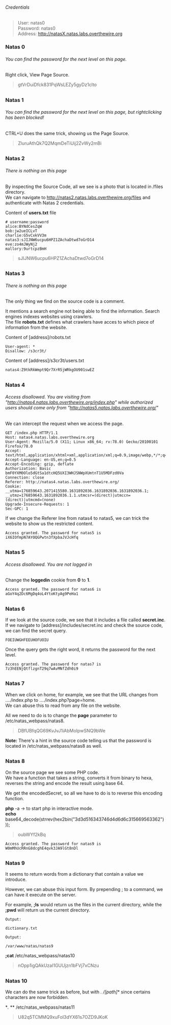 ###### Credentials
> User: natas0    
> Password: natas0  
> Address: http://natasX.natas.labs.overthewire.org   

### Natas 0
######  You can find the password for the next level on this page. 

Right click, View Page Source.
> gtVrDuiDfck831PqWsLEZy5gyDz1clto
##

### Natas 1
###### You can find the password for the next level on this page, but rightclicking has been blocked!

CTRL+U does the same trick, showing us the Page Source.
> ZluruAthQk7Q2MqmDeTiUij2ZvWy2mBi
##

### Natas 2
######  There is nothing on this page 

By inspecting the Source Code, all we see is a photo that is located in /files directory.  
We can navigate to http://natas2.natas.labs.overthewire.org/files and authenticate with Natas 2 credentials.  

Content of **users.txt** file
```
# username:password
alice:BYNdCesZqW
bob:jw2ueICLvT
charlie:G5vCxkVV3m
natas3:sJIJNW6ucpu6HPZ1ZAchaDtwd7oGrD14
eve:zo4mJWyNj2
mallory:9urtcpzBmH
```
> sJIJNW6ucpu6HPZ1ZAchaDtwd7oGrD14
##

### Natas 3
######  There is nothing on this page 

The only thing we find on the source code is a comment.  
> <!-- No more information leaks!! Not even Google will find it this time... -->

It mentions a search engine not being able to find the information. Search engines indexes websites using crawlers.  
The file **robots.txt** defines what crawlers have acces to which piece of information from the website.  

Content of [address]/robots.txt
```
User-agent: *
Disallow: /s3cr3t/
```

Content of [address]/s3cr3t/users.txt
```
natas4:Z9tkRkWmpt9Qr7XrR5jWRkgOU901swEZ
```

##

### Natas 4
###### Access disallowed. You are visiting from "http://natas4.natas.labs.overthewire.org/index.php" while authorized users should come only from "http://natas5.natas.labs.overthewire.org/" 

We can intercept the request when we access the page.   
```
GET /index.php HTTP/1.1
Host: natas4.natas.labs.overthewire.org
User-Agent: Mozilla/5.0 (X11; Linux x86_64; rv:78.0) Gecko/20100101 Firefox/78.0
Accept: text/html,application/xhtml+xml,application/xml;q=0.9,image/webp,*/*;q=0.8
Accept-Language: en-US,en;q=0.5
Accept-Encoding: gzip, deflate
Authorization: Basic bmF0YXM0Olo5dGtSa1dtcHQ5UXI3WHJSNWpXUmtnT1U5MDFzd0Va
Connection: close
Referer: http://natas4.natas.labs.overthewire.org/
Cookie: __utma=176859643.2071415580.1631892036.1631892036.1631892036.1; __utmz=176859643.1631892036.1.1.utmcsr=(direct)|utmccn=(direct)|utmcmd=(none)
Upgrade-Insecure-Requests: 1
Sec-GPC: 1

```
If we change the Referer line from natas4 to natas5, we can trick the website to show us the restricted content.  

```
Access granted. The password for natas5 is iX6IOfmpN7AYOQGPwtn3fXpbaJVJcHfq 
```
##
 
### Natas 5
######  Access disallowed. You are not logged in
 
Change the **loggedin** cookie from **0** to **1**.  
```
Access granted. The password for natas6 is aGoY4q2Dc6MgDq4oL4YtoKtyAg9PeHa1
```
##
  
### Natas 6
  
If we look at the source code, we see that it includes a file called **secret.inc**.  
If we navigate to [address]/includes/secret.inc and check the source code, we can find the secret query.  
 
```
FOEIUWGHFEEUHOFUOIU
```
Once the query gets the right word, it returns the password for the next level. 
```
Access granted. The password for natas7 is 7z3hEENjQtflzgnT29q7wAvMNfZdh0i9 
```
##

### Natas 7

When we click on home, for example, we see that the URL changes from ..../index.php to ..../index.php?page=home.  
We can abuse this to read from any file on the website.  

All we need to do is to change the **page** parameter to /etc/natas_webpass/natas8.  
> DBfUBfqQG69KvJvJ1iAbMoIpwSNQ9bWe

**Note:** There's a hint in the source code telling us that the password is located in /etc/natas_webpass/natas8 as well.  
##

### Natas 8

On the source page we see some PHP code.  
We have a function that takes a string, converts it from binary to hexa, reverses the string and encode the result using base 64.  

We get the encodedSecret, so all we have to do is to reverse this encoding function.  

**php** -a -> to start php in interactive mode.  
**echo** base64_decode(strrev(hex2bin("3d3d516343746d4d6d6c315669563362")));

> oubWYf2kBq

``` 
Access granted. The password for natas9 is W0mMhUcRRnG8dcghE4qvk3JA9lGt8nDl 
```
##

### Natas 9

It seems to return words from a dictionary that contain a value we introduce.  

However, we can abuse this input form.  By prepending ; to a command, we can have it execute on the server.  

For example, **;ls** would return us the files in the current directory, while the **;pwd** will return us the current directory.  
```
Output:

dictionary.txt

Output:

/var/www/natas/natas9
```

**;cat** /etc/natas_webpass/natas10

> nOpp1igQAkUzaI1GUUjzn1bFVj7xCNzu
##

### Natas 10

We can do the same trick as before, but with **.* /[path]** since certains characters are now forbidden.  

**.* ** /etc/natas_webpass/natas11
> U82q5TCMMQ9xuFoI3dYX61s7OZD9JKoK
##



